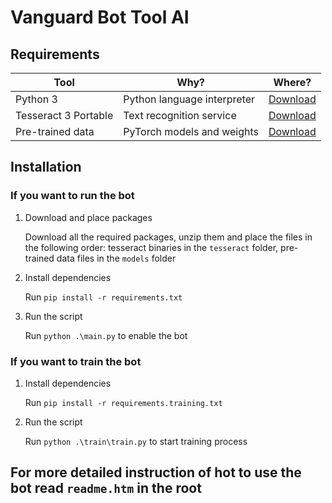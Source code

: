 # Vanguard Bot Tool AI

## Requirements

| Tool | Why? | Where? |
| --- | --- | --- |
| Python 3 | Python language interpreter | [Download](https://www.python.org/downloads/) |
| Tesseract 3 Portable | Text recognition service | [Download](https://github.com/maxshymchuk/bf1-vg-bot/releases/tag/tesseract) |
| Pre-trained data | PyTorch models and weights | [Download](https://github.com/maxshymchuk/bf1-vg-bot/releases/tag/models) |

## Installation

### If you want to run the bot

1. Download and place packages

   Download all the required packages, unzip them and place the files in the following order: tesseract binaries in the `tesseract` folder, pre-trained data files in the `models` folder

3. Install dependencies

   Run `pip install -r requirements.txt`

4. Run the script

   Run `python .\main.py` to enable the bot


### If you want to train the bot

1. Install dependencies

   Run `pip install -r requirements.training.txt` 

2. Run the script
   
   Run `python .\train\train.py` to start training process

## For more detailed instruction of hot to use the bot read `readme.htm` in the root
